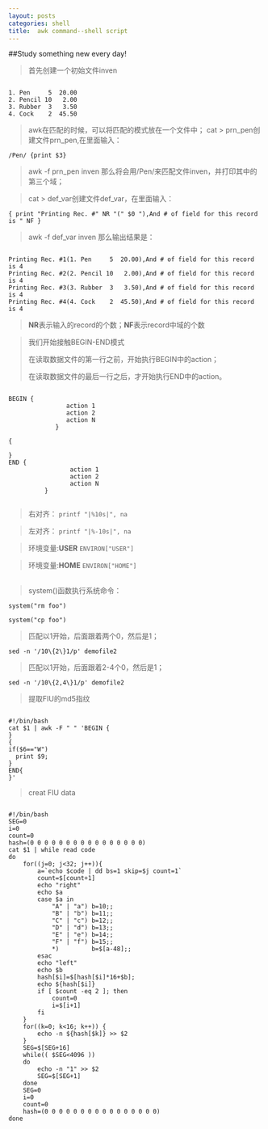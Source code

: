 ```yaml
--- 
layout: posts
categories: shell
title:  awk command--shell script
---
```

##Study something new every day!
>首先创建一个初始文件inven
<pre><code>
1. Pen     5  20.00
2. Pencil 10   2.00
3. Rubber  3   3.50
4. Cock    2  45.50
</code></pre>
> awk在匹配的时候，可以将匹配的模式放在一个文件中；
> cat > prn\_pen创建文件prn_pen,在里面输入：

`/Pen/ {print $3}`

> awk -f prn\_pen inven 那么将会用/Pen/来匹配文件inven，并打印其中的第三个域；

> cat > def\_var创建文件def_var，在里面输入：

`{
print "Printing Rec. #" NR "(" $0 "),And # of field for this record is " NF
}`
> awk -f def\_var inven 那么输出结果是：
<pre><code>
Printing Rec. #1(1. Pen     5  20.00),And # of field for this record is 4
Printing Rec. #2(2. Pencil 10   2.00),And # of field for this record is 4
Printing Rec. #3(3. Rubber  3   3.50),And # of field for this record is 4
Printing Rec. #4(4. Cock    2  45.50),And # of field for this record is 4
</code></pre>

> **NR**表示输入的record的个数；**NF**表示record中域的个数

>我们开始接触BEGIN-END模式
>
>在读取数据文件的第一行之前，开始执行BEGIN中的action；
>
>在读取数据文件的最后一行之后，才开始执行END中的action。
<pre><code>
BEGIN {
                action 1
                action 2
                action N
             }

{
	
}
END {
                 action 1
                 action 2
                 action N
          }

</code></pre>
> 右对齐：
`printf "|%10s|", na`

> 左对齐：
`printf "|%-10s|", na`

> 环境变量:**USER**
`ENVIRON["USER"]`

> 环境变量:**HOME**
`ENVIRON["HOME"]`
##

> system()函数执行系统命令：

`system("rm foo")`

`system("cp foo")`


> 匹配以1开始，后面跟着两个0，然后是1；

`sed -n '/10\{2\}1/p' demofile2`


> 匹配以1开始，后面跟着2-4个0，然后是1；

`sed -n '/10\{2,4\}1/p' demofile2`

> 提取FIU的md5指纹

<pre><code>
#!/bin/bash
cat $1 | awk -F " " 'BEGIN {
}
{
if($6=="W")
  print $9;
}
END{
}'
</code></pre>
> creat FIU data
<pre><code>
#!/bin/bash
SEG=0
i=0
count=0
hash=(0 0 0 0 0 0 0 0 0 0 0 0 0 0 0 0)
cat $1 | while read code
do
	for((j=0; j<32; j++)){
		a=`echo $code | dd bs=1 skip=$j count=1` 
		count=$[count+1]
		echo "right"
		echo $a
		case $a in
			"A" | "a") b=10;;
			"B" | "b") b=11;;
			"C" | "c") b=12;;
			"D" | "d") b=13;;
			"E" | "e") b=14;;
			"F" | "f") b=15;;
			*)         b=$[a-48];;
		esac
		echo "left"
		echo $b
		hash[$i]=$[hash[$i]*16+$b];
		echo ${hash[$i]}
		if [ $count -eq 2 ]; then
			count=0
			i=$[i+1]
		fi	
	}
	for((k=0; k<16; k++)) {
		echo -n ${hash[$k]} >> $2
	}
	SEG=$[SEG+16]
	while(( $SEG<4096 ))
	do
		echo -n "1" >> $2
		SEG=$[SEG+1]
	done
	SEG=0
	i=0
	count=0
	hash=(0 0 0 0 0 0 0 0 0 0 0 0 0 0 0 0)
done
</code></pre>


